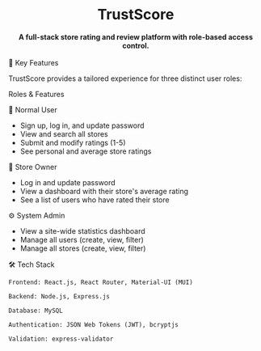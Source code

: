 <div align="center">
<br />
<h1>TrustScore</h1>
<strong>A full-stack store rating and review platform with role-based access control.</strong>
<br />
<br />
</div>
🚀 Key Features

TrustScore provides a tailored experience for three distinct user roles:



Roles & Features


👤 Normal User
	

<ul><li>Sign up, log in, and update password</li><li>View and search all stores</li><li>Submit and modify ratings (1-5)</li><li>See personal and average store ratings</li></ul>

🏪 Store Owner
	

<ul><li>Log in and update password</li><li>View a dashboard with their store's average rating</li><li>See a list of users who have rated their store</li></ul>

⚙️ System Admin
	

<ul><li>View a site-wide statistics dashboard</li><li>Manage all users (create, view, filter)</li><li>Manage all stores (create, view, filter)</li></ul>
🛠️ Tech Stack

    Frontend: React.js, React Router, Material-UI (MUI)

    Backend: Node.js, Express.js

    Database: MySQL

    Authentication: JSON Web Tokens (JWT), bcryptjs

    Validation: express-validator
